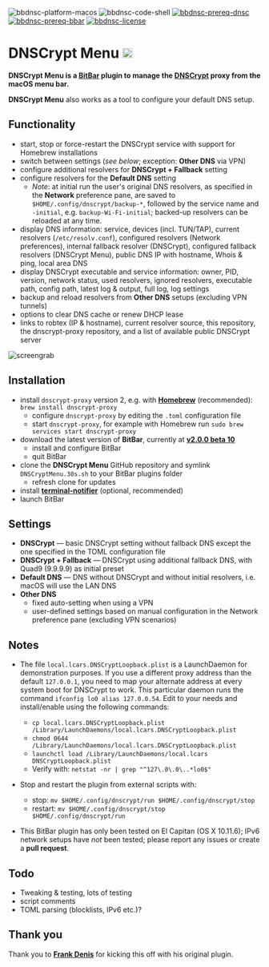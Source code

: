 ![bbdnsc-platform-macos](https://img.shields.io/badge/platform-macOS-lightgrey.svg)
![bbdnsc-code-shell](https://img.shields.io/badge/code-shell-yellow.svg)
[![bbdnsc-prereq-dnsc](https://img.shields.io/badge/prerequisite-dnscrypt--proxy%202.x-green.svg)](https://github.com/jedisct1/dnscrypt-proxy)
[![bbdnsc-prereq-bbar](https://img.shields.io/badge/prerequisite-BitBar%202.0%20beta10-brightgreen.svg)](https://github.com/matryer/bitbar)
[![bbdnsc-license](http://img.shields.io/badge/license-MIT+-blue.svg)](https://github.com/JayBrown/DNSCrypt-Menu/blob/master/LICENSE)

# DNSCrypt Menu <img src="https://github.com/JayBrown/DNSCrypt-Menu/blob/master/img/jb-img.png" height="20px"/>

**DNSCrypt Menu is a [BitBar](https://github.com/matryer/bitbar) plugin to manage the [DNSCrypt](https://github.com/jedisct1/dnscrypt-proxy) proxy from the macOS menu bar.**

**DNSCrypt Menu** also works as a tool to configure your default DNS setup.

## Functionality
* start, stop or force-restart the DNSCrypt service with support for Homebrew installations
* switch between settings (_see below_; exception: **Other DNS** via VPN)
* configure additional resolvers for **DNSCrypt + Fallback** setting
* configure resolvers for the **Default DNS** setting
  * _Note_: at initial run the user's original DNS resolvers, as specified in the **Network** preference pane, are saved to `$HOME/.config/dnscrypt/backup-*`, followed by the service name and `-initial`, e.g. `backup-Wi-Fi-initial`; backed-up resolvers can be reloaded at any time.
* display DNS information: service, devices (incl. TUN/TAP), current resolvers (`/etc/resolv.conf`), configured resolvers (Network preferences), internal fallback resolver (DNSCrypt), configured fallback resolvers (DNSCrypt Menu), public DNS IP with hostname, Whois & ping, local area DNS
* display DNSCrypt executable and service information: owner, PID, version, network status, used resolvers, ignored resolvers, executable path, config path, latest log & output, full log, log settings
* backup and reload resolvers from **Other DNS** setups (excluding VPN tunnels)
* options to clear DNS cache or renew DHCP lease
* links to robtex (IP & hostname), current resolver source, this repository, the dnscrypt-proxy repository, and a list of available public DNSCrypt server

![screengrab](https://github.com/JayBrown/DNSCrypt-Menu/blob/master/img/screengrab.png)

## Installation
* install `dnscrypt-proxy` version 2, e.g. with **[Homebrew](https://brew.sh)** (recommended): `brew install dnscrypt-proxy`
  * configure `dnscrypt-proxy` by editing the `.toml` configuration file
  * start `dnscrypt-proxy`, for example with Homebrew run `sudo brew services start dnscrypt-proxy`
* download the latest version of **BitBar**, currently at **[v2.0.0 beta 10](https://github.com/matryer/bitbar/releases/tag/v2.0.0-beta10)**
  * install and configure BitBar
  * quit BitBar
* clone the **DNSCrypt Menu** GitHub repository and symlink `DNSCryptMenu.30s.sh` to your BitBar plugins folder
  * refresh clone for updates
* install **[terminal-notifier](https://github.com/julienXX/terminal-notifier)** (optional, recommended)
* launch BitBar

## Settings
* **DNSCrypt** — basic DNSCrypt setting without fallback DNS except the one specified in the TOML configuration file
* **DNSCrypt + Fallback** — DNSCrypt using additional fallback DNS, with Quad9 (9.9.9.9) as initial preset
* **Default DNS** — DNS without DNSCrypt and without initial resolvers, i.e. macOS will use the LAN DNS
* **Other DNS**
  * fixed auto-setting when using a VPN
  * user-defined settings based on manual configuration in the Network preference pane (excluding VPN scenarios)

## Notes
* The file `local.lcars.DNSCryptLoopback.plist` is a LaunchDaemon for demonstration purposes. If you use a different proxy address than the default `127.0.0.1`, you need to map your alternate address at every system boot for DNSCrypt to work. This particular daemon runs the command `ifconfig lo0 alias 127.0.0.54`. Edit to your needs and install/enable using the following commands:

  * `cp local.lcars.DNSCryptLoopback.plist /Library/LaunchDaemons/local.lcars.DNSCryptLoopback.plist`
  * `chmod 0644 /Library/LaunchDaemons/local.lcars.DNSCryptLoopback.plist`
  * `launchctl load /Library/LaunchDaemons/local.lcars DNSCryptLoopback.plist`
  * Verify with: `netstat -nr | grep "^127\.0\.0\..*lo0$"`

* Stop and restart the plugin from external scripts with:
  * stop: `mv $HOME/.config/dnscrypt/run $HOME/.config/dnscrypt/stop`
  * restart: `mv $HOME/.config/dnscrypt/stop $HOME/.config/dnscrypt/run`

* This BitBar plugin has only been tested on El Capitan (OS X 10.11.6); IPv6 network setups have _not_ been tested; please report any issues or create a **pull request**.

## Todo
* Tweaking & testing, lots of testing
* script comments
* TOML parsing (blocklists, IPv6 etc.)?

## Thank you
Thank you to **[Frank Denis](https://github.com/jedisct1/bitbar-dnscrypt-proxy-switcher)** for kicking this off with his original plugin.
